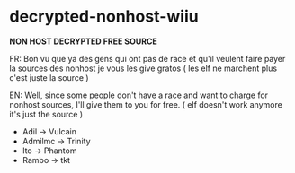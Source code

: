 # decrypted-nonhost-wiiu
**NON HOST DECRYPTED FREE SOURCE**

FR:
Bon vu que ya des gens qui ont pas de race et qu'il veulent faire payer la sources des nonhost je vous les give gratos
( les elf ne marchent plus c'est juste la source )

EN:
Well, since some people don't have a race and want to charge for nonhost sources, I'll give them to you for free.
( elf doesn't work anymore it's just the source )

- Adil -> Vulcain
- Admilmc -> Trinity
- lto -> Phantom
- Rambo -> tkt
